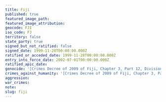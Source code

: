 ```yaml
---
title: Fiji
published: true
featured_image_path:
featured_image_attribution:
geocode: FJI
iso_code: FJ
territory: false
state_party: true
signed_but_not_ratified: false
signed_date: 1999-11-28T00:00:00.000Z
ratified_or_acceded_date: 1999-11-28T00:00:00.000Z
entry_into_force_date: 2002-07-01T00:00:00.000Z
ratified_apic_date:
genocide: '[Crimes Decree of 2009 of Fiji, Chapter 3, Part 12, Division 2](https://iccdb.hrlc.net/data/doc/543/keyword/46/)'
crimes_against_humanity: '[Crimes Decree of 2009 of Fiji, Chapter 3, Part 12, Division 3](https://iccdb.hrlc.net/data/doc/543/keyword/13/)'
aggression:
war_crimes:
note:
slug: fiji
---
```




